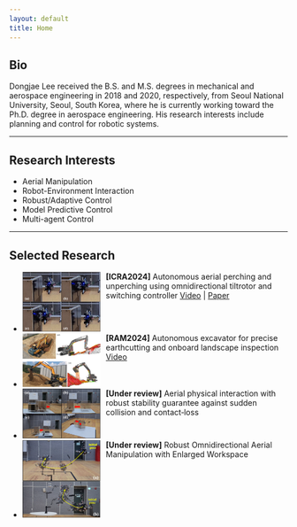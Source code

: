 ```yaml
---
layout: default
title: Home
---
```


## Bio
Dongjae Lee received the B.S. and M.S. degrees in mechanical and aerospace engineering in 2018 and 2020, respectively, from Seoul National University, Seoul, South Korea, where he is currently working toward the Ph.D. degree in aerospace engineering. His research interests include planning and control for robotic systems.

---
## Research Interests
- Aerial Manipulation
- Robot-Environment Interaction
- Robust/Adaptive Control
- Model Predictive Control
- Multi-agent Control

---
## Selected Research
<ul>
    <li>
        <div style="overflow: hidden; max-width: 700px; display: flex;">
            <div style="float: left; width: 30%; margin-right: 10px;">
                <img src="/img/icra2024.png" alt="selected_1" style="max-width: 100%; height: auto;" onclick="openModal(this.src)">
            </div>
            <div style="width: 70%;">
                <b>[ICRA2024]</b> Autonomous aerial perching and unperching using omnidirectional tiltrotor and switching controller 
                <a href="https://www.youtube.com/watch?v=rZFHxuegoT8">Video</a> |
                <a href="/files/ICRA2024.pdf">Paper</a>
            </div>
        </div>
    </li>
    <li>
        <div style="overflow: hidden; max-width: 700px; display: flex;">
            <div style="float: left; width: 30%; margin-right: 10px;">
                <img src="/img/ram_sub.png" alt="selected_5" style="max-width: 100%; height: auto;" onclick="openModal(this.src)">
            </div>
            <div style="width: 70%;">
                <b>[RAM2024]</b> Autonomous excavator for precise earthcutting and onboard landscape inspection 
                <a href="https://www.youtube.com/watch?v=E4emCP-wNF4">Video</a>
            </div>
        </div>
    </li>
    <li>
        <div style="overflow: hidden; max-width: 700px; display: flex;">
            <div style="float: left; width: 30%; margin-right: 10px;">
                <img src="/img/tro_hybrid_sub.png" alt="selected_3" style="max-width: 100%; height: auto;" onclick="openModal(this.src)">
            </div>
            <div style="width: 70%;">
                <b>[Under review]</b> Aerial physical interaction with robust stability guarantee against sudden collision and contact‑loss
            </div>
        </div>
    </li>
    <li>
        <div style="overflow: hidden; max-width: 700px; display: flex;">
            <div style="float: left; width: 30%; margin-right: 10px;">
                <img src="/img/tro_omni_sub.png" alt="selected_4" style="max-width: 100%; height: auto;" onclick="openModal(this.src)">
            </div>
            <div style="width: 70%;">
                <b>[Under review]</b> Robust Omnidirectional Aerial Manipulation with Enlarged Workspace
            </div>
        </div>
    </li>
</ul>